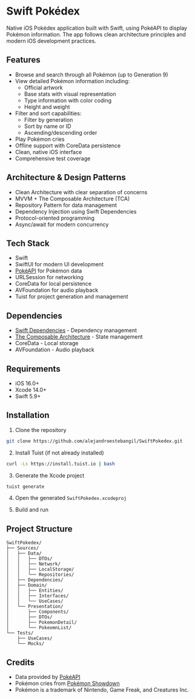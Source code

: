 # Swift Pokédex
Native iOS Pokédex application built with Swift, using PokéAPI to display Pokémon information. The app follows clean architecture principles and modern iOS development practices.

## Features
- Browse and search through all Pokémon (up to Generation 9)
- View detailed Pokémon information including:
  - Official artwork
  - Base stats with visual representation
  - Type information with color coding
  - Height and weight
- Filter and sort capabilities:
  - Filter by generation
  - Sort by name or ID
  - Ascending/descending order
- Play Pokémon cries
- Offline support with CoreData persistence
- Clean, native iOS interface
- Comprehensive test coverage

## Architecture & Design Patterns
- Clean Architecture with clear separation of concerns
- MVVM + The Composable Architecture (TCA)
- Repository Pattern for data management
- Dependency Injection using Swift Dependencies
- Protocol-oriented programming
- Async/await for modern concurrency

## Tech Stack
- Swift
- SwiftUI for modern UI development
- [PokéAPI](https://pokeapi.co/) for Pokémon data
- URLSession for networking
- CoreData for local persistence
- AVFoundation for audio playback
- Tuist for project generation and management

## Dependencies
- [Swift Dependencies](https://github.com/pointfreeco/swift-dependencies) - Dependency management
- [The Composable Architecture](https://github.com/pointfreeco/swift-composable-architecture) - State management
- CoreData - Local storage
- AVFoundation - Audio playback

## Requirements
- iOS 16.0+
- Xcode 14.0+
- Swift 5.9+

## Installation
1. Clone the repository
```bash
git clone https://github.com/alejandroestebangil/SwiftPokedex.git
```
2. Install Tuist (if not already installed)
```bash
curl -Ls https://install.tuist.io | bash
```
3. Generate the Xcode project
```bash
tuist generate
```
4. Open the generated `SwiftPokedex.xcodeproj`

5. Build and run

## Project Structure
```
SwiftPokedex/
├── Sources/
│   ├── Data/
│   │   ├── DTOs/
│   │   ├── Network/
│   │   ├── LocalStorage/
│   │   └── Repositories/
│   ├── Dependencies/
│   ├── Domain/
│   │   ├── Entities/
│   │   ├── Interfaces/
│   │   └── UseCases/
│   └── Presentation/
│       ├── Components/
│       ├── DTOs/
│       ├── PokemonDetail/
│       └── PokeomnList/
└── Tests/
    ├── UseCases/
    └── Mocks/
```

## Credits
- Data provided by [PokéAPI](https://pokeapi.co/)
- Pokémon cries from [Pokémon Showdown](https://play.pokemonshowdown.com/)
- Pokémon is a trademark of Nintendo, Game Freak, and Creatures Inc.
